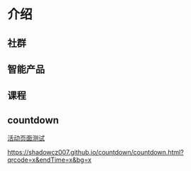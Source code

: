 # 介绍

## 社群

## 智能产品

## 课程

## countdown

[活动页面测试](https://shadowcz007.github.io/countdown/countdown.html?qrcode=f&endTime=2020%2F10%2F08&bg=https%3A%2F%2Fimages.unsplash.com%2Fphoto-1539218697751-c561400f2528%3Fixlib%3Drb-1.2.1%26ixid%3DeyJhcHBfaWQiOjEyMDd9%26auto%3Dformat%26fit%3Dcrop%26w%3D1778%26q%3D80)

https://shadowcz007.github.io/countdown/countdown.html?qrcode=x&endTime=x&bg=x

